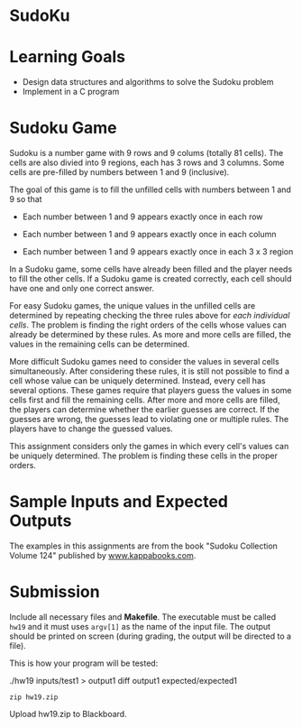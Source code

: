 # SudoKu 

Learning Goals
==============

* Design data structures and algorithms to solve the Sudoku problem
* Implement in a C program

Sudoku Game
===========

Sudoku is a number game with 9 rows and 9 colums (totally 81
cells). The cells are also divied into 9 regions, each has 3 rows and
3 columns.  Some cells are pre-filled by numbers between 1 and 9
(inclusive).

The goal of this game is to fill the unfilled cells with numbers
between 1 and 9 so that

- Each number between 1 and 9 appears exactly once in each row

- Each number between 1 and 9 appears exactly once in each column

- Each number between 1 and 9 appears exactly once in each 3 x 3 region

In a Sudoku game, some cells have already been filled and the player
needs to fill the other cells.  If a Sudoku game is created correctly,
each cell should have one and only one correct answer.

For easy Sudoku games, the unique values in the unfilled cells are
determined by repeating checking the three rules above for *each
individual cells*. The problem is finding the right orders of the
cells whose values can already be determined by these rules. As more
and more cells are filled, the values in the remaining cells can be
determined.

More difficult Sudoku games need to consider the values in several
cells simultaneously. After considering these rules, it is still not
possible to find a cell whose value can be uniquely determined.
Instead, every cell has several options.  These games require that
players guess the values in some cells first and fill the remaining
cells. After more and more cells are filled, the players can determine
whether the earlier guesses are correct.  If the guesses are wrong,
the guesses lead to violating one or multiple rules.  The players have
to change the guessed values.

This assignment considers only the games in which every cell's values
can be uniquely determined. The problem is finding these cells
in the proper orders.

Sample Inputs and Expected Outputs
==================================

The examples in this assignments are from the book "Sudoku Collection
Volume 124" published by www.kappabooks.com.

Submission
==========

Include all necessary files and **Makefile**. The executable must be
called `hw19` and it must uses `argv[1]` as the name of the input
file.  The output should be printed on screen (during grading, the
output will be directed to a file).

This is how your program will be tested:

./hw19 inputs/test1 > output1
diff output1 expected/expected1


```
zip hw19.zip 
```

Upload hw19.zip to Blackboard.
